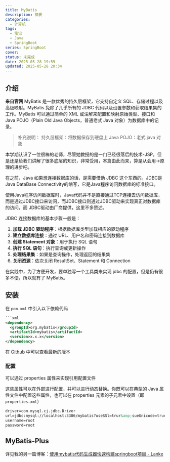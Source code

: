 ```yaml
---
title: MyBatis
description: 摘要
categories:
  - 计算机
tags:
  - 笔记
  - Java
  - SpringBoot
series: SpringBoot
cover: 
status: 未完成
date: 2025-05-28 19:59
updated: 2025-05-28 20:34
---
```


## 介绍
**来自官网**
MyBatis 是一款优秀的持久层框架，它支持自定义 SQL、存储过程以及高级映射。MyBatis 免除了几乎所有的 JDBC 代码以及设置参数和获取结果集的工作。MyBatis 可以通过简单的 XML 或注解来配置和映射原始类型、接口和 Java POJO（Plain Old Java Objects，普通老式 Java 对象）为数据库中的记录。

> 补充说明：
> 持久层框架：将数据保存到硬盘上
> Java POJO：老式 java 对象

本学期认识了一位很棒的老师，尽管她教授的是一门已经很落后的技术-JSP，但是还是给我们讲解了很多底层的知识，非常受用，本篇由此而来，算是从会用->原理的进步吧。

在之前，Java 如果想连接数据库的话，是需要借助 JDBC 这个东西的。JDBC是Java DataBase Connectivity的缩写，它是Java程序访问数据库的标准接口。

使用Java程序访问数据库时，Java代码并不是直接通过TCP连接去访问数据库，而是通过JDBC接口来访问，而JDBC接口则通过JDBC驱动来实现真正对数据库的访问，而 JDBC驱动由厂商提供，这里不多赘述。

JDBC 连接数据库的基本步骤一般是：

1. **加载 JDBC 驱动程序**：根据数据库类型加载相应的驱动程序
2. **建立数据库连接**：通过 URL、用户名和密码连接到数据库
3. **创建 Statement 对象**：用于执行 SQL 语句
4. **执行 SQL 语句**：执行查询或更新操作
5. **处理结果集**：如果是查询操作，处理返回的结果集
6. **关闭资源**：依次关闭 ResultSet、Statement 和 Connection

在实践中，为了方便开发，要单独写一个工具类来实现 jdbc 的配置，但是仍有很多不便，所以就有了 MyBatis。

## 安装

在 `pom.xml` 中引入以下依赖代码

```xml
```xml
<dependency>
  <groupId>org.mybatis</groupId>
  <artifactId>mybatis</artifactId>
  <version>x.x.x</version>
</dependency>
```

在 [Github](https://github.com/mybatis/mybatis-3) 中可以查看最新的版本

### 配置

可以通过 properties 属性来实现引用配置文件

这些属性可以在外部进行配置，并可以进行动态替换。你既可以在典型的 Java 属性文件中配置这些属性，也可以在 properties 元素的子元素中设置（即 `properties.xml`）

```xml title="properties.xml"
driver=com.mysql.cj.jdbc.Driver
url=jdbc:mysql://localhost:3306/mybatis?useSSl=trur&amp;sueUnicode=true&amp;characterEncoding=UTF-8&amp; serverTimezone=Asia/Shanghai
username=root
password=root
```

## MyBatis-Plus

详见我的另一篇博客：[使用mybatis代码生成器快速构建springboot项目 - Lanke](https://www.blueke.top/posts/%E4%BD%BF%E7%94%A8mybatis-plus%E4%BB%A3%E7%A0%81%E7%94%9F%E6%88%90%E5%99%A8%E5%BF%AB%E9%80%9F%E6%9E%84%E5%BB%BAspringboot%E9%A1%B9%E7%9B%AE/#%E6%B5%8B%E8%AF%95)
